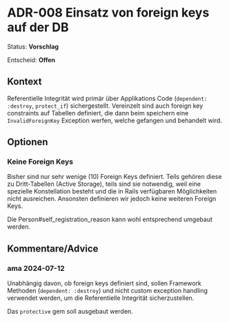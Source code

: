 # ADR-008 Einsatz von foreign keys auf der DB

Status: **Vorschlag**

Entscheid: **Offen**

## Kontext

Referentielle Integrität wird primär über Applikations Code (`dependent: :destroy`, `protect_if`)
sichergestellt. Vereinzelt sind auch foreign key constraints auf Tabellen definiert, die dann beim
speichern eine `InvalidForeignKey` Exception werfen, welche gefangen und behandelt wird.

## Optionen

### Keine Foreign Keys

Bisher sind nur sehr wenige (10) Foreign Keys definiert. Teils gehören diese zu Dritt-Tabellen
(Active Storage), teils sind sie notwendig, weil eine spezielle Konstellation besteht und die in
Rails verfügbaren Möglichkeiten nicht ausreichen. Ansonsten definieren wir jedoch keine weiteren
Foreign Keys.

Die Person#self_registration_reason kann wohl entsprechend umgebaut werden.

## Kommentare/Advice

### ama 2024-07-12

Unabhängig davon, ob foreign keys definiert sind, sollen Framework Methoden
(`dependent: :destroy`) und nicht custom exception handling verwendet werden, um die Referentielle
Integrität sicherzustellen.

Das `protective` gem soll ausgebaut werden.

